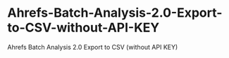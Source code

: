 # Ahrefs-Batch-Analysis-2.0-Export-to-CSV-without-API-KEY
Ahrefs Batch Analysis 2.0 Export to CSV (without API KEY)
